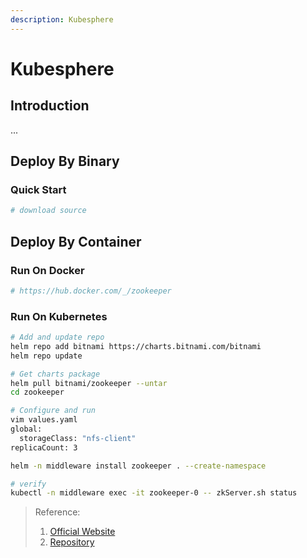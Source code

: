 ```yaml
---
description: Kubesphere
---
```


# Kubesphere

## Introduction

...

## Deploy By Binary

### Quick Start

```bash
# download source
```

## Deploy By Container

### Run On Docker

```bash
# https://hub.docker.com/_/zookeeper
```

### Run On Kubernetes

```bash
# Add and update repo
helm repo add bitnami https://charts.bitnami.com/bitnami
helm repo update

# Get charts package
helm pull bitnami/zookeeper --untar
cd zookeeper

# Configure and run
vim values.yaml
global:
  storageClass: "nfs-client"
replicaCount: 3

helm -n middleware install zookeeper . --create-namespace

# verify
kubectl -n middleware exec -it zookeeper-0 -- zkServer.sh status
```

> Reference:
>
> 1. [Official Website](https://www.kubesphere.io/zh/)
> 2. [Repository](https://github.com/kubesphere/kubesphere)
